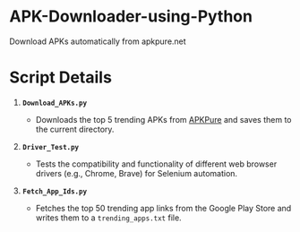 # APK-Downloader-using-Python
Download APKs automatically from apkpure.net 

# Script Details

1. **`Download_APKs.py`**
   - Downloads the top 5 trending APKs from [APKPure](https://apkpure.net/trending) and saves them to the current directory.

2. **`Driver_Test.py`**
   - Tests the compatibility and functionality of different web browser drivers (e.g., Chrome, Brave) for Selenium automation.

3. **`Fetch_App_Ids.py`**
   - Fetches the top 50 trending app links from the Google Play Store and writes them to a `trending_apps.txt` file.
